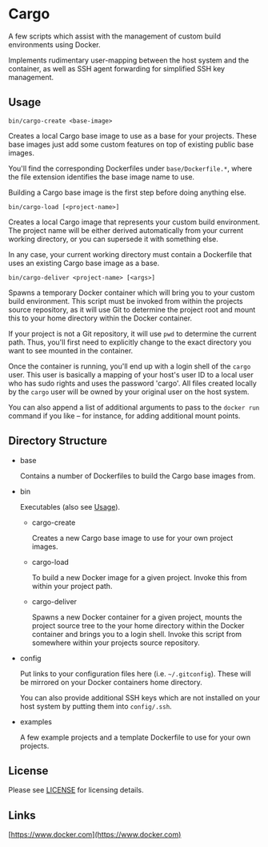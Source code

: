 # Cargo

A few scripts which assist with the management of custom build environments
using Docker.

Implements rudimentary user-mapping between the host system and the container,
as well as SSH agent forwarding for simplified SSH key management.

## <a name="usage"></a>Usage

    bin/cargo-create <base-image>

Creates a local Cargo base image to use as a base for your projects. These base
images just add some custom features on top of existing public base images.

You'll find the corresponding Dockerfiles under `base/Dockerfile.*`, where the
file extension identifies the base image name to use.

Building a Cargo base image is the first step before doing anything else.

    bin/cargo-load [<project-name>]

Creates a local Cargo image that represents your custom build environment. The
project name will be either derived automatically from your current working
directory, or you can supersede it with something else.

In any case, your current working directory must contain a Dockerfile that uses
an existing Cargo base image as a base.

    bin/cargo-deliver <project-name> [<args>]

Spawns a temporary Docker container which will bring you to your custom build
environment. This script must be invoked from within the projects source
repository, as it will use Git to determine the project root and mount this to
your home directory within the Docker container.

If your project is not a Git repository, it will use `pwd` to determine the
current path. Thus, you'll first need to explicitly change to the exact
directory you want to see mounted in the container.

Once the container is running, you'll end up with a login shell of the `cargo`
user. This user is basically a mapping of your host's user ID to a local user
who has sudo rights and uses the password 'cargo'. All files created locally by
the `cargo` user will be owned by your original user on the host system.

You can also append a list of additional arguments to pass to the `docker run`
command if you like – for instance, for adding additional mount points.

## <a name="dirstruct"></a>Directory Structure

* base

  Contains a number of Dockerfiles to build the Cargo base images from.

* bin

  Executables (also see [Usage](#usage)).

  * cargo-create

    Creates a new Cargo base image to use for your own project images.

  * cargo-load

    To build a new Docker image for a given project. Invoke this from within
    your project path.

  * cargo-deliver

    Spawns a new Docker container for a given project, mounts the project source
    tree to the your home directory within the Docker container and brings you
    to a login shell. Invoke this script from somewhere within your projects
    source repository.

* config

  Put links to your configuration files here (i.e. `~/.gitconfig`). These will
  be mirrored on your Docker containers home directory.

  You can also provide additional SSH keys which are not installed on your host
  system by putting them into `config/.ssh`.

* examples

  A few example projects and a template Dockerfile to use for your own projects.

## License

Please see [LICENSE](/LICENSE) for licensing details.

## Links

[https://www.docker.com](https://www.docker.com)
